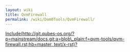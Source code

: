```yaml
---
layout: wiki
title: QvmFirewall
permalink: /wiki/Dom0Tools/QvmFirewall/
---
```


[Include(http://git.qubes-os.org/?p=mainstream/docs.git;a=blob\_plain;f=qvm-tools/qvm-firewall.rst;hb=master, text/x-rst)?](/wiki/Dom0Tools/Include(http%3A/git.qubes-os.org?p=mainstream/docs.git;a=blob_plain;f=qvm-tools/qvm-firewall.rst;hb=master,%20text/x-rst))
